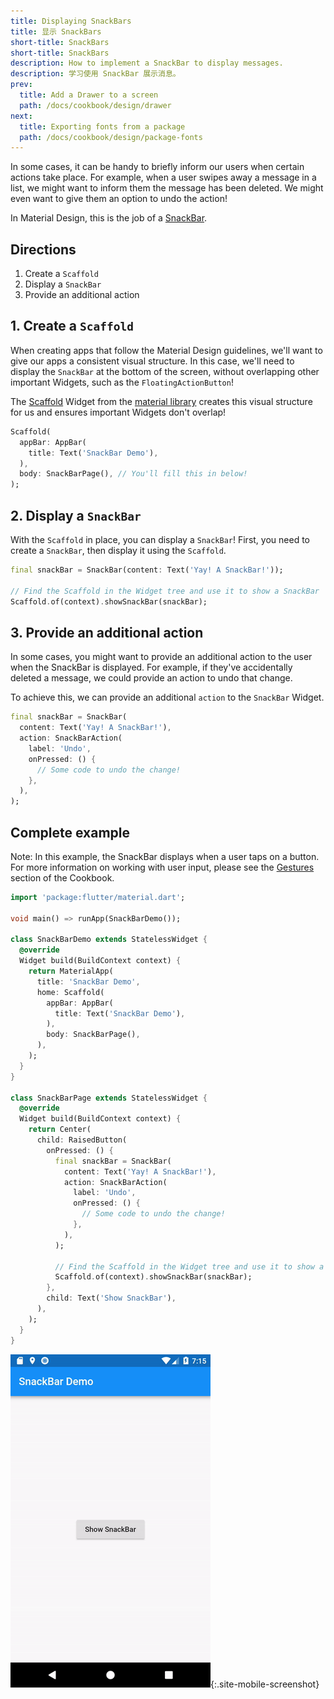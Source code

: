 ```yaml
---
title: Displaying SnackBars
title: 显示 SnackBars
short-title: SnackBars
short-title: SnackBars
description: How to implement a SnackBar to display messages.
description: 学习使用 SnackBar 展示消息。
prev:
  title: Add a Drawer to a screen
  path: /docs/cookbook/design/drawer
next:
  title: Exporting fonts from a package
  path: /docs/cookbook/design/package-fonts
---
```


In some cases, it can be handy to briefly inform our users when certain actions
take place. For example, when a user swipes away a message in a list, we might
want to inform them the message has been deleted. We might even want to give
them an option to undo the action!

In Material Design, this is the job of a
[SnackBar]({{site.api}}/flutter/material/SnackBar-class.html).

## Directions

  1. Create a `Scaffold`
  2. Display a `SnackBar`
  3. Provide an additional action

## 1. Create a `Scaffold`

When creating apps that follow the Material Design guidelines, we'll want to
give our apps a consistent visual structure. In this case, we'll need to display
the `SnackBar` at the bottom of the screen, without overlapping other important
Widgets, such as the `FloatingActionButton`!

The [Scaffold]({{site.api}}/flutter/material/Scaffold-class.html)
Widget from the
[material library]({{site.api}}/flutter/material/material-library.html)
creates this visual structure for us and ensures important Widgets don't
overlap!

<!-- skip -->
```dart
Scaffold(
  appBar: AppBar(
    title: Text('SnackBar Demo'),
  ),
  body: SnackBarPage(), // You'll fill this in below!
);
```

## 2. Display a `SnackBar`

With the `Scaffold` in place, you can display a `SnackBar`! First, you need to
create a `SnackBar`, then display it using the `Scaffold`.

<!-- skip -->
```dart
final snackBar = SnackBar(content: Text('Yay! A SnackBar!'));

// Find the Scaffold in the Widget tree and use it to show a SnackBar
Scaffold.of(context).showSnackBar(snackBar);
```

## 3. Provide an additional action

In some cases, you might want to provide an additional action to the user when
the SnackBar is displayed. For example, if they've accidentally deleted a
message, we could provide an action to undo that change.

To achieve this, we can provide an additional `action` to the `SnackBar` Widget.

```dart
final snackBar = SnackBar(
  content: Text('Yay! A SnackBar!'),
  action: SnackBarAction(
    label: 'Undo',
    onPressed: () {
      // Some code to undo the change!
    },
  ),
);
```

## Complete example

Note: In this example, the SnackBar displays when a user taps on a button. For
more information on working with user input, please see the
[Gestures](/docs/cookbook#gestures) section of the Cookbook.

```dart
import 'package:flutter/material.dart';

void main() => runApp(SnackBarDemo());

class SnackBarDemo extends StatelessWidget {
  @override
  Widget build(BuildContext context) {
    return MaterialApp(
      title: 'SnackBar Demo',
      home: Scaffold(
        appBar: AppBar(
          title: Text('SnackBar Demo'),
        ),
        body: SnackBarPage(),
      ),
    );
  }
}

class SnackBarPage extends StatelessWidget {
  @override
  Widget build(BuildContext context) {
    return Center(
      child: RaisedButton(
        onPressed: () {
          final snackBar = SnackBar(
            content: Text('Yay! A SnackBar!'),
            action: SnackBarAction(
              label: 'Undo',
              onPressed: () {
                // Some code to undo the change!
              },
            ),
          );

          // Find the Scaffold in the Widget tree and use it to show a SnackBar!
          Scaffold.of(context).showSnackBar(snackBar);
        },
        child: Text('Show SnackBar'),
      ),
    );
  }
}
```

![SnackBar Demo](/images/cookbook/snackbar.gif){:.site-mobile-screenshot}
